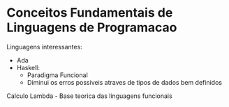 # Conceitos Fundamentais de Linguagens de Programacao

Linguagens interessantes:
- Ada
- Haskell:
	- Paradigma Funcional
	- Diminui os erros possiveis atraves de tipos de dados bem definidos

Calculo Lambda - Base teorica das linguagens funcionais
